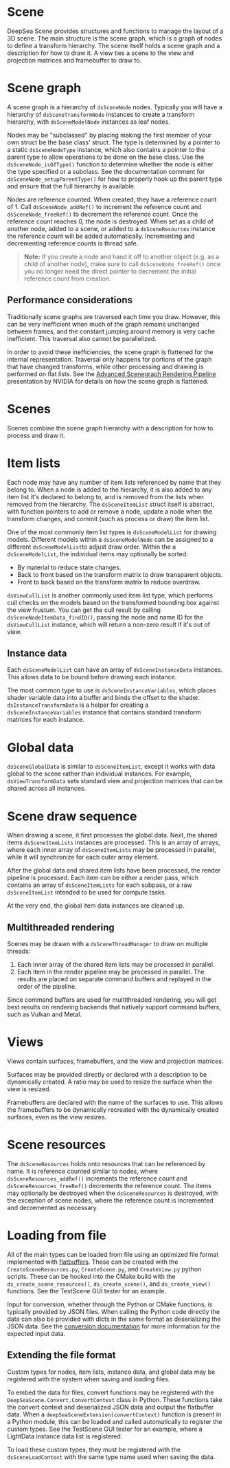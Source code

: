 # Scene

DeepSea Scene provides structures and functions to manage the layout of a 3D scene. The main structure is the scene graph, which is a graph of nodes to define a transform hierarchy. The scene itself holds a scene graph and a description for how to draw it. A view ties a scene to the view and projection matrices and framebuffer to draw to.

# Scene graph

A scene graph is a hierarchy of `dsSceneNode` nodes. Typically you will have a hierarchy of `dsSceneTransformNode` instances to create a transform hierarchy, with `dsSceneModelNode` instances as leaf nodes.

Nodes may be "subclassed" by placing making the first member of your own struct be the base class' struct. The type is determined by a pointer to a static `dsSceneNodeType` instance, which also contains a pointer to the parent type to allow operations to be done on the base class. Use the `dsSceneNode_isOfType()` function to determine whether the node is either the type specified or a subclass. See the documentation comment for `dsSceneNode_setupParentType()` for how to properly hook up the parent type and ensure that the full hierarchy is available.

Nodes are reference counted. When created, they have a reference count of 1. Call `dsSceneNode_addRef()` to increment the reference count and `dsSceneNode_freeRef()` to decrement the reference count. Once the reference count reaches 0, the node is destroyed. When set as a child of another node, added to a scene, or added to a `dsSceneResources` instance the reference count will be added automatically. Incrementing and decrementing reference counts is thread safe.

> **Note:** If you create a node and hand it off to another object (e.g. as a child of another node), make sure to call `dsSceneNode_freeRef()` once you no longer need the direct pointer to decrement the initial reference count from creation.

## Performance considerations

Traditionally scene graphs are traversed each time you draw. However, this can be very inefficient when much of the graph remains unchanged between frames, and the constant jumping around memory is very cache inefficient. This traversal also cannot be parallelized.

In order to avoid these inefficiencies, the scene graph is flattened for the internal representation. Traversal only happens for portions of the graph that have changed transforms, while other processing and drawing is performed on flat lists. See the [Advanced Scenegraph Rendering Pipeline](http://on-demand.gputechconf.com/gtc/2013/presentations/S3032-Advanced-Scenegraph-Rendering-Pipeline.pdf) presentation by NVIDIA for details on how the scene graph is flattened.

# Scenes

Scenes combine the scene graph hierarchy with a description for how to process and draw it.

# Item lists

Each node may have any number of item lists referenced by name that they belong to. When a node is added to the hierarchy, it is also added to any item list it's declared to belong to, and is removed from the lists when removed from the hierarchy. The `dsSceneItemList` struct itself is abstract, with function pointers to add or remove a node, update a node when the transform changes, and commit (such as process or draw) the item list.

One of the most commonly item list types is `dsSceneModelList` for drawing models. Different models within a `dsSceneModelNode` can be assigned to a different `dsSceneModelList`to adjust draw order. Within the a `dsSceneModelList`, the individual items may optionally be sorted:

* By material to reduce state changes.
* Back to front based on the transform matrix to draw transparent objects.
* Front to back based on the transform matrix to reduce overdraw.

`dsViewCullList` is another commonly used item list type, which performs cull checks on the models based on the transformed bounding box against the view frustum. You can get the cull result by calling `dsSceneNodeItemData_findID()`, passing the node and name ID for the `dsViewCullList` instance, which will return a non-zero result if it's out of view.

## Instance data

Each `dsSceneModelList` can have an array of `dsSceneInstanceData` instances. This allows data to be bound before drawing each instance.

The most common type to use is `dsSceneInstanceVariables`, which places shader variable data into a buffer and binds the offset to the shader. `dsInstanceTransformData` is a helper for creating a `dsSceneInstanceVariables` instance that contains standard transform matrices for each instance.

# Global data

`dsSceneGlobalData` is similar to `dsSceneItemList`, except it works with data global to the scene rather than individual instances. For example, `dsViewTransformData` sets standard view and projection matrices that can be shared across all instances.

# Scene draw sequence

When drawing a scene, it first processes the global data. Next, the shared items `dsSceneItemLists` instances are processed. This is an array of arrays, where each inner array of `dsSceneItemLists` may be processed in parallel, while it will synchronize for each outer array element.

After the global data and shared item lists have been processed, the render pipeline is processed. Each item can be either a render pass, which contains an array of `dsSceneItemLists` for each subpass, or a raw `dsSceneItemList` intended to be used for compute tasks.

At the very end, the global item data instances are cleaned up.

## Multithreaded rendering

Scenes may be drawn with a `dsSceneThreadManager` to draw on multiple threads:

1. Each inner array of the shared item lists may be processed in parallel.
2. Each item in the render pipeline may be processed in parallel. The results are placed on separate command buffers and replayed in the order of the pipeline.

Since command buffers are used for multithreaded rendering, you will get best results on rendering backends that natively support command buffers, such as Vulkan and Metal.

# Views

Views contain surfaces, framebuffers, and the view and projection matrices.

Surfaces may be provided directly or declared with a description to be dynamically created. A ratio may be used to resize the surface when the view is resized.

Framebuffers are declared with the name of the surfaces to use. This allows the framebuffers to be dynamically recreated with the dynamically created surfaces, even as the view resizes.

# Scene resources

The `dsSceneResources` holds onto resources that can be referenced by name. It is reference counted similar to nodes, where `dsSceneResources_addRef()` increments the reference count and `dsSceneResources_freeRef()` decrements the reference count. The items may optionally be destroyed when the `dsSceneResources` is destroyed, with the exception of scene nodes, where the reference count is incremented and decremented as necessary.

# Loading from file

All of the main types can be loaded from file using an optimized file format implemented with [flatbuffers](https://google.github.io/flatbuffers/). These can be created with the `CreateSceneResources.py`, `CreateScene.py`, and `CreateView.py` python scripts. These can be hooked into the CMake build with the `ds_create_scene_resources()`, `ds_create_scene()`, and `ds_create_view()` functions. See the TestScene GUI tester for an example.

Input for conversion, whether through the Python or CMake functions, is typically provided by JSON files. When calling the Python code directly the data can also be provided with dicts in the same format as deserializing the JSON data. See the [conversion documentation](README-conversion.md) for more information for the expected input data.

## Extending the file format

Custom types for nodes, item lists, instance data, and global data may be registered with the system when saving and loading files.

To embed the data for files, convert functions may be registered with the `DeepSeaScene.Convert.ConvertContext` class in Python. These functions take the convert context and deserialized JSON data and output the flatbuffer data. When a `deepSeaSceneExtension(convertContext)` function is present in a Python module, this can be loaded and called automatically to register the custom types. See the TestScene GUI tester for an example, where a LightData instance data list is registered.

To load these custom types, they must be registered with the `dsSceneLoadContext` with the same type name used when saving the data.
